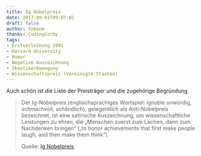```yaml
---
title: Ig Nobelpreis
date: 2017-09-01T09:07:01
draft: false
author: fnbaum
thanks: CodingCorby
tags:
- Erstverleihung 1991
- Harvard University
- Humor
- Negative Auszeichnung
- Skeptikerbewegung
- Wissenschaftspreis (Vereinigte Staaten)
---
```


Auch schön ist die Liste der Preisträger und die zugehörige Begründung.

> Der Ig-Nobelpreis (englischsprachiges Wortspiel: ignoble unwürdig,
> schmachvoll, schändlich), gelegentlich als Anti-Nobelpreis bezeichnet, ist
> eine satirische Auszeichnung, um wissenschaftliche Leistungen zu ehren, die
> „Menschen zuerst zum Lachen, dann zum Nachdenken bringen“ („to honor
> achievements that first make people laugh, and then make them think“).
>
> Quelle: [Ig Nobelpreis](https://de.wikipedia.org/wiki/Ig-Nobelpreis)
